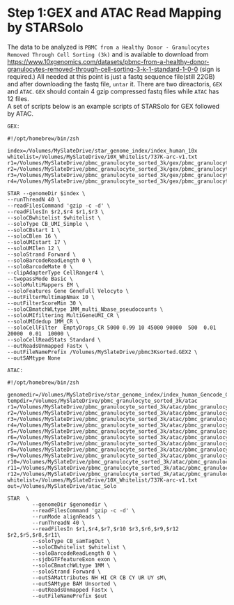 # Step 1:GEX and ATAC Read Mapping by STARSolo #
The data to be analyzed is ```PBMC from a Healthy Donor - Granulocytes Removed Through Cell Sorting (3k)``` and is available to download from https://www.10xgenomics.com/datasets/pbmc-from-a-healthy-donor-granulocytes-removed-through-cell-sorting-3-k-1-standard-1-0-0 (sign is required.)
All needed at this point is just a fastq sequence file(still 22GB) and after downloading the fastq file, ```untar``` it.  There are two direactoris, ```GEX``` and ```ATAC```.  ```GEX``` should contain 4 gzip compressed fastq files while ```ATAC``` has 12 files.  
A set of scripts below is an example scripts of STARSolo for GEX followed by ATAC.
```
GEX:

#!/opt/homebrew/bin/zsh

index=/Volumes/MySlateDrive/star_genome_index/index_human_10x
whitelist=/Volumes/MySlateDrive/10X_Whitelist/737K-arc-v1.txt
r1=/Volumes/MySlateDrive/pbmc_granulocyte_sorted_3k/gex/pbmc_granulocyte_sorted_3k_S1_L003_R1_001.fastq.gz
r2=/Volumes/MySlateDrive/pbmc_granulocyte_sorted_3k/gex/pbmc_granulocyte_sorted_3k_S1_L003_R2_001.fastq.gz
r3=/Volumes/MySlateDrive/pbmc_granulocyte_sorted_3k/gex/pbmc_granulocyte_sorted_3k_S1_L004_R1_001.fastq.gz
r4=/Volumes/MySlateDrive/pbmc_granulocyte_sorted_3k/gex/pbmc_granulocyte_sorted_3k_S1_L004_R2_001.fastq.gz

STAR --genomeDir $index \
--runThreadN 40 \
--readFilesCommand 'gzip -c -d' \
--readFilesIn $r2,$r4 $r1,$r3 \
--soloCBwhitelist $whitelist \
--soloType CB_UMI_Simple \
--soloCBstart 1 \
--soloCBlen 16 \
--soloUMIstart 17 \
--soloUMIlen 12 \
--soloStrand Forward \
--soloBarcodeReadLength 0 \
--soloBarcodeMate 0 \
--clipAdapterType CellRanger4 \
--twopassMode Basic \
--soloMultiMappers EM \
--soloFeatures Gene GeneFull Velocyto \
--outFilterMultimapNmax 10 \
--outFilterScoreMin 30 \
--soloCBmatchWLtype 1MM_multi_Nbase_pseudocounts \
--soloUMIfiltering MultiGeneUMI_CR \
--soloUMIdedup 1MM_CR \
--soloCellFilter  EmptyDrops_CR 5000 0.99 10 45000 90000  500  0.01  20000  0.01  10000 \
--soloCellReadStats Standard \
--outReadsUnmapped Fastx \
--outFileNamePrefix /Volumes/MySlateDrive/pbmc3Ksorted.GEX2 \
--outSAMtype None 

ATAC:

#!/opt/homebrew/bin/zsh

genomedir=/Volumes/MySlateDrive/star_genome_index/index_human_Gencode_GRCh38_p13
tempdir=/Volumes/MySlateDrive/pbmc_granulocyte_sorted_3k/atac
r1=/Volumes/MySlateDrive/pbmc_granulocyte_sorted_3k/atac/pbmc_granulocyte_sorted_3k_S12_L001_R1_001.fastq.gz
r2=/Volumes/MySlateDrive/pbmc_granulocyte_sorted_3k/atac/pbmc_granulocyte_sorted_3k_S12_L001_R2_001.fastq.gz
r3=/Volumes/MySlateDrive/pbmc_granulocyte_sorted_3k/atac/pbmc_granulocyte_sorted_3k_S12_L001_R3_001.fastq.gz
r4=/Volumes/MySlateDrive/pbmc_granulocyte_sorted_3k/atac/pbmc_granulocyte_sorted_3k_S12_L002_R1_001.fastq.gz
r5=/Volumes/MySlateDrive/pbmc_granulocyte_sorted_3k/atac/pbmc_granulocyte_sorted_3k_S12_L002_R2_001.fastq.gz
r6=/Volumes/MySlateDrive/pbmc_granulocyte_sorted_3k/atac/pbmc_granulocyte_sorted_3k_S12_L002_R3_001.fastq.gz
r7=/Volumes/MySlateDrive/pbmc_granulocyte_sorted_3k/atac/pbmc_granulocyte_sorted_3k_S12_L003_R1_001.fastq.gz
r8=/Volumes/MySlateDrive/pbmc_granulocyte_sorted_3k/atac/pbmc_granulocyte_sorted_3k_S12_L003_R2_001.fastq.gz
r9=/Volumes/MySlateDrive/pbmc_granulocyte_sorted_3k/atac/pbmc_granulocyte_sorted_3k_S12_L003_R3_001.fastq.gz
r10=/Volumes/MySlateDrive/pbmc_granulocyte_sorted_3k/atac/pbmc_granulocyte_sorted_3k_S12_L004_R1_001.fastq.gz
r11=/Volumes/MySlateDrive/pbmc_granulocyte_sorted_3k/atac/pbmc_granulocyte_sorted_3k_S12_L004_R2_001.fastq.gz
r12=/Volumes/MySlateDrive/pbmc_granulocyte_sorted_3k/atac/pbmc_granulocyte_sorted_3k_S12_L004_R3_001.fastq.gz
whitelist=/Volumes/MySlateDrive/10X_Whitelist/737K-arc-v1.txt
out=/Volumes/MySlateDrive/atac_Solo

STAR  \
        --genomeDir $genomedir \
        --readFilesCommand 'gzip -c -d' \
        --runMode alignReads \
        --runThreadN 40 \
        --readFilesIn $r1,$r4,$r7,$r10 $r3,$r6,$r9,$r12 $r2,$r5,$r8,$r11\
        --soloType CB_samTagOut \
        --soloCBwhitelist $whitelist \
        --soloBarcodeReadLength 0 \
        --sjdbGTFfeatureExon exon \
        --soloCBmatchWLtype 1MM \
        --soloStrand Forward \
        --outSAMattributes NH HI CR CB CY UR UY sM\
        --outSAMtype BAM Unsorted \
        --outReadsUnmapped Fastx \
        --outFileNamePrefix $out
```

